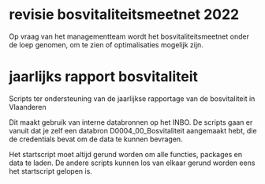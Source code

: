 # revisie bosvitaliteitsmeetnet 2022

Op vraag van het managementteam wordt het bosvitaliteitsmeetnet onder de loep genomen, om te zien of optimalisaties mogelijk zijn.

# jaarlijks rapport bosvitaliteit
Scripts ter ondersteuning van de jaarlijkse rapportage van de bosvitaliteit in Vlaanderen

Dit maakt gebruik van interne databronnen op het INBO. 
De scripts gaan er vanuit dat je zelf een databron D0004_00_Bosvitaliteit aangemaakt hebt, die de credentials bevat om de data te kunnen bevragen.

Het startscript moet altijd gerund worden om alle functies, packages en data te laden. De andere scripts kunnen los van elkaar gerund worden eens het startscript gelopen is.
